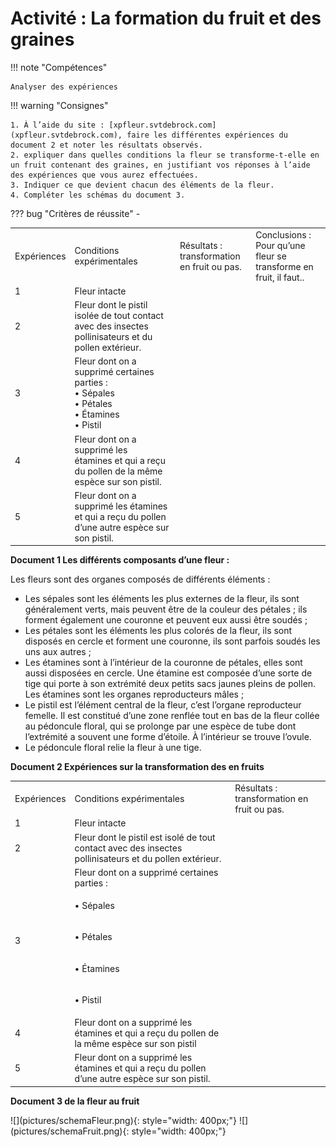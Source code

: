 # Activité : La formation du fruit et des graines

!!! note "Compétences"

    Analyser des expériences 

!!! warning "Consignes"

    1. À l’aide du site : [xpfleur.svtdebrock.com](xpfleur.svtdebrock.com), faire les différentes expériences du document 2 et noter les résultats observés.
    2. expliquer dans quelles conditions la fleur se transforme-t-elle en un fruit contenant des graines, en justifiant vos réponses à l’aide des expériences que vous aurez effectuées.
    3. Indiquer ce que devient chacun des éléments de la fleur.
    4. Compléter les schémas du document 3. 


??? bug "Critères de réussite"
    - <table>
    <tbody>
    <tr class="odd">
    <td>Expériences</td>
    <td>Conditions expérimentales</td>
    <td>Résultats :<span
    id="anchor-110"></span><br />
    transformation en fruit ou pas.</td>
    <td>Conclusions :<span
    id="anchor-112"></span><br />
    Pour qu’une fleur se transforme en fruit, il faut..</td>
    </tr>
    <tr class="even">
    <td>1</td>
    <td>Fleur intacte</td>
    <td></td>
    <td></td>
    </tr>
    <tr class="odd">
    <td>2</td>
    <td>Fleur dont le pistil isolée de tout
    contact avec des insectes pollinisateurs et du pollen extérieur.</td>
    <td></td>
    <td></td>
    </tr>
    <tr class="even">
    <td>3</td>
    <td>Fleur dont on a supprimé certaines
    parties :<span
    id="anchor-116"></span><br />
    • Sépales<br />
    • Pétales<br />
    • Étamines<br />
    • Pistil</td>
    <td></td>
    <td></td>
    </tr>
    <tr class="odd">
    <td>4</td>
    <td>Fleur dont on a supprimé les<br />
    étamines et qui a reçu du pollen de la même espèce sur son pistil.</td>
    <td></td>
    <td></td>
    </tr>
    <tr class="even">
    <td>5</td>
    <td>Fleur dont on a supprimé les étamines
    et qui a reçu du pollen d’une autre espèce sur son pistil.</td>
    <td></td>
    <td></td>
    </tr>
    </tbody>
    </table>

**Document 1 Les différents composants d’une fleur :**

Les fleurs sont des organes composés de différents éléments :

- Les sépales sont les éléments les plus externes de la fleur, ils sont généralement verts, mais peuvent être de la couleur des pétales ; ils forment également une couronne et peuvent eux aussi être soudés ;
- Les pétales sont les éléments les plus colorés de la fleur, ils sont disposés en cercle et forment une couronne, ils sont parfois soudés les uns aux autres ;
- Les étamines sont à l’intérieur de la couronne de pétales, elles sont aussi disposées en cercle. Une étamine est composée d’une sorte de tige qui porte à son extrémité deux petits sacs jaunes pleins de pollen. Les étamines sont les organes reproducteurs mâles ;
- Le pistil est l’élément central de la fleur, c’est l’organe reproducteur femelle. Il est constitué d’une zone renflée tout en bas de la fleur collée au pédoncule floral, qui se prolonge par une espèce de tube dont l’extrémité a souvent une forme d’étoile. À     l’intérieur se trouve l’ovule.
- Le pédoncule floral relie la fleur à une tige.

**Document 2 Expériences sur la transformation des en fruits**

<table>
<tbody>
<tr class="odd">
<td>Expériences</td>
<td>Conditions expérimentales</td>
<td>Résultats :<span
id="anchor-101"></span><br />
transformation en fruit ou pas.</td>
</tr>
<tr class="even">
<td>1</td>
<td>Fleur intacte</td>
<td></td>
</tr>
<tr class="odd">
<td>2</td>
<td>Fleur dont le pistil est isolé de tout contact avec des insectes pollinisateurs et du pollen extérieur.</td>
<td></td>
</tr>
<tr class="even">
<td rowspan="5">3</td>
<td >Fleur dont on a supprimé certaines
parties :</td>
<td></td>
</tr>
<tr class="odd">
<td><p>• Sépales</p></td>
<td></td>
<td></td>
</tr>
<tr class="even">
<td><p>• Pétales</p></td>
<td></td>
<td></td>
</tr>
<tr class="odd">
<td><p>• Étamines</p></td>
<td></td>
<td></td>
</tr>
<tr class="even">
<td><p>• Pistil</p></td>
<td></td>
<td></td>
</tr>
<tr class="odd">
<td>4</td>
<td>Fleur dont on a supprimé les étamines et qui a reçu du pollen de la même espèce sur son pistil</td>
<td></td>
</tr>
<tr class="even">
<td>5</td>
<td>Fleur dont on a supprimé les étamines
et qui a reçu du pollen d’une autre espèce sur son pistil.</td>
<td></td>
</tr>
</tbody>
</table>

**Document 3 de la fleur au fruit**

<div markdown style="display: flex; flex-direction:row">
![](pictures/schemaFleur.png){: style="width: 400px;"}
![](pictures/schemaFruit.png){: style="width: 400px;"}

</div>

